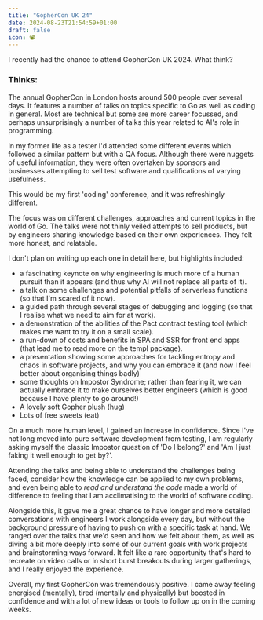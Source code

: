 ```yaml
---
title: "GopherCon UK 24"
date: 2024-08-23T21:54:59+01:00
draft: false
icon: 📽️
---
```


I recently had the chance to attend GopherCon UK 2024. What think? <!--more-->

### Thinks:

The annual GopherCon in London hosts around 500 people over several days. It features a number of talks on topics specific to Go as well as coding in general. Most are technical but some are more career focussed, and perhaps unsurprisingly a number of talks this year related to AI's role in programming.

In my former life as a tester I'd attended some different events which followed a similar pattern but with a QA focus. Although there were nuggets of useful information, they were often overtaken by sponsors and businesses attempting to sell test software and qualifications of varying usefulness.

This would be my first 'coding' conference, and it was refreshingly different. 

The focus was on different challenges, approaches and current topics in the world of Go. The talks were not thinly veiled attempts to sell products, but by engineers sharing knowledge based on their own experiences. They felt more honest, and relatable.

I don't plan on writing up each one in detail here, but highlights included:

- a fascinating keynote on why engineering is much more of a human pursuit than it appears (and thus why AI will not replace all parts of it).
- a talk on some challenges and potential pitfalls of serverless functions (so that I'm scared of it now).
- a guided path through several stages of debugging and logging (so that I realise what we need to aim for at work).
- a demonstration of the abilities of the Pact contract testing tool (which makes me want to try it on a small scale).
- a run-down of costs and benefits in SPA and SSR for front end apps (that lead me to read more on the templ package).
- a presentation showing some approaches for tackling entropy and chaos in software projects, and why you can embrace it (and now I feel better about organising things badly)
- some thoughts on Impostor Syndrome; rather than fearing it, we can actually embrace it to make ourselves better engineers (which is good because I have plenty to go around!)
- A lovely soft Gopher plush (hug)
- Lots of free sweets (eat)


On a much more human level, I gained an increase in confidence. Since I've not long moved into pure software development from testing, I am regularly asking myself the classic Impostor question of 'Do I belong?' and 'Am I just faking it well enough to get by?'.

Attending the talks and being able to understand the challenges being faced, consider how the knowledge can be applied to my own problems, and even being able to _read and understand the code_ made a world of difference to feeling that I am acclimatising to the world of software coding.

Alongside this, it gave me a great chance to have longer and more detailed conversations with engineers I work alongside every day, but without the background pressure of having to push on with a specific task at hand. We ranged over the talks that we'd seen and how we felt about them, as well as diving a bit more deeply into some of our current goals with work projects and brainstorming ways forward. It felt like a rare opportunity that's hard to recreate on video calls or in short burst breakouts during larger gatherings, and I really enjoyed the experience.

Overall, my first GopherCon was tremendously positive. I came away feeling energised (mentally), tired (mentally and physically) but boosted in confidence and with a lot of new ideas or tools to follow up on in the coming weeks.